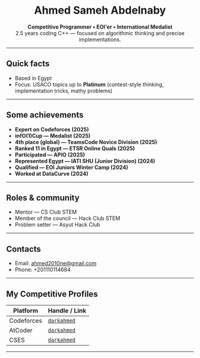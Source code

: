 <h1 align="center">Ahmed Sameh Abdelnaby</h1>
<p align="center">
  <strong>Competitive Programmer • EOI'er • International Medalist</strong><br>
  2.5 years coding C++ — focused on algorithmic thinking and precise implementations.
</p>

---

## Quick facts
- Based in Egypt  
- Focus: USACO topics up to **Platinum** (contest-style thinking, implementation tricks, mathy problems)  

---

## Some achievements
- **Expert on Codeforces (2025)**  
- **infO(1)Cup — Medalist (2025)**  
- **4th place (global) — TeamsCode Novice Division (2025)**  
- **Ranked 11 in Egypt — ETSR Online Quals (2025)**  
- **Participated — APIO (2025)**  
- **Represented Egypt — IATI SHU (Junior Division) (2024)**  
- **Qualified — EOI Juniors Winter Camp (2024)**  
- **Worked at DataCurve (2024)**

---

## Roles & community
- Mentor — CS Club STEM  
- Member of the council — Hack Club STEM  
- Problem setter — Asyut Hack Club

---

## Contacts
- Email: ahmed2010ne@gmail.com  
- Phone: +201110114684

---

## My Competitive Profiles
| Platform   | Handle / Link |
|------------|---------------|
| Codeforces | [`darkahmed`](https://codeforces.com/profile/darkahmed) |
| AtCoder    | [`darkahmed`](https://atcoder.jp/users/darkahmed) |
| CSES       | [`darkahmed`](https://cses.fi/user/221260) |

---
